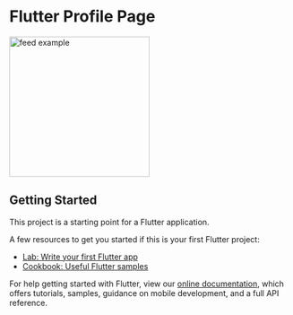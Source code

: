 # Flutter Profile Page

<img src="https://user-images.githubusercontent.com/60619133/98248589-2a991700-1f9b-11eb-93a9-de756854d8b7.png" alt="feed example" width = "250">

## Getting Started

This project is a starting point for a Flutter application.

A few resources to get you started if this is your first Flutter project:

- [Lab: Write your first Flutter app](https://flutter.dev/docs/get-started/codelab)
- [Cookbook: Useful Flutter samples](https://flutter.dev/docs/cookbook)

For help getting started with Flutter, view our
[online documentation](https://flutter.dev/docs), which offers tutorials,
samples, guidance on mobile development, and a full API reference.
